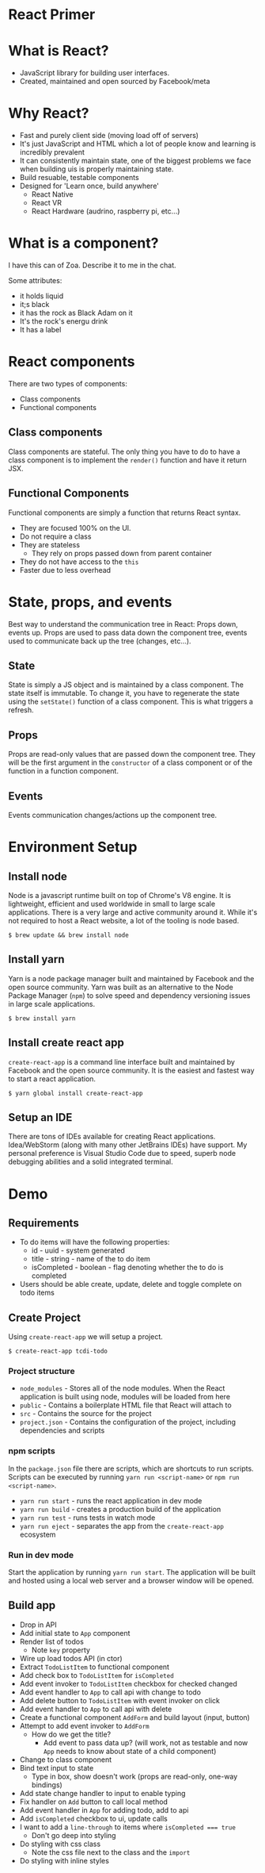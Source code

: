 # React Primer

# What is React?

- JavaScript library for building user interfaces.
- Created, maintained and open sourced by Facebook/meta

# Why React?

- Fast and purely client side (moving load off of servers)
- It's just JavaScript and HTML which a lot of people know and learning is incredibly prevalent
- It can consistently maintain state, one of the biggest problems we face when building uis is properly maintaining state.
- Build resuable, testable components
- Designed for 'Learn once, build anywhere'
  - React Native
  - React VR
  - React Hardware (audrino, raspberry pi, etc...)

# What is a component?

I have this can of Zoa. Describe it to me in the chat.

Some attributes:

- it holds liquid
- it;s black
- it has the rock as Black Adam on it
- It's the rock's energu drink
- It has a label

<!-- ## ES6 or ECMAScript6 (aka ECMAScript 2015)

ECMAScript 6, also known as ECMAScript 2015, is the latest version of the ECMAScript standard. ES6 is a significant update to the language, and the first update to the language since ES5 was standardized in 2009. Implementation of these features in major JavaScript engines is underway now. ([https://github.com/lukehoban/es6features](https://github.com/lukehoban/es6features))

Not all current browsers support all features so ES6 code will have to be transpiled to ES5. The most common transpiler is `babel`. Fortuantely, we will not have to deal with this step.

- Arrow functions
- Scoped variables
- Classes
- Imports
- Destructuring

More information: [https://github.com/lukehoban/es6features](https://github.com/lukehoban/es6features) -->

# React components

There are two types of components:

- Class components
- Functional components

## Class components

Class components are stateful. The only thing you have to do to have a class component is to implement the `render()` function and have it return JSX.

## Functional Components

Functional components are simply a function that returns React syntax.

- They are focused 100% on the UI.
- Do not require a class
- They are stateless
  - They rely on props passed down from parent container
- They do not have access to the `this`
- Faster due to less overhead

# State, props, and events

Best way to understand the communication tree in React: Props down, events up. Props are used to pass data down the component tree, events used to communicate back up the tree (changes, etc...).

## State

State is simply a JS object and is maintained by a class component. The state itself is immutable. To change it, you have to regenerate the state using the `setState()` function of a class component. This is what triggers a refresh.

## Props

Props are read-only values that are passed down the component tree. They will be the first argument in the `constructor` of a class component or of the function in a function component.

## Events

Events communication changes/actions up the component tree.

# Environment Setup

## Install node

Node is a javascript runtime built on top of Chrome's V8 engine. It is lightweight, efficient and used worldwide in small to large scale applications. There is a very large and active community around it. While it's not required to host a React website, a lot of the tooling is node based.

`$ brew update && brew install node`

## Install yarn

Yarn is a node package manager built and maintained by Facebook and the open source community. Yarn was built as an alternative to the Node Package Manager (`npm`) to solve speed and dependency versioning issues in large scale applications.

`$ brew install yarn`

## Install create react app

`create-react-app` is a command line interface built and maintained by Facebook and the open source community. It is the easiest and fastest way to start a react application.

`$ yarn global install create-react-app`

## Setup an IDE

There are tons of IDEs available for creating React applications. Idea/WebStorm (along with many other JetBrains IDEs) have support. My personal preference is Visual Studio Code due to speed, superb node debugging abilities and a solid integrated terminal.

# Demo

## Requirements

- To do items will have the following properties:
  - id - uuid - system generated
  - title - string - name of the to do item
  - isCompleted - boolean - flag denoting whether the to do is completed
- Users should be able create, update, delete and toggle complete on todo items

## Create Project

Using `create-react-app` we will setup a project.

`$ create-react-app tcdi-todo`

### Project structure

- `node_modules` - Stores all of the node modules. When the React application is built using node, modules will be loaded from here
- `public` - Contains a boilerplate HTML file that React will attach to
- `src` - Contains the source for the project
- `project.json` - Contains the configuration of the project, including dependencies and scripts

### npm scripts

In the `package.json` file there are scripts, which are shortcuts to run scripts. Scripts can be executed by running `yarn run <script-name>` or `npm run <script-name>`.

- `yarn run start` - runs the react application in dev mode
- `yarn run build` - creates a production build of the application
- `yarn run test` - runs tests in watch mode
- `yarn run eject` - separates the app from the `create-react-app` ecosystem

### Run in dev mode

Start the application by running `yarn run start`. The application will be built and hosted using a local web server and a browser window will be opened.

## Build app

- Drop in API
- Add initial state to `App` component
- Render list of todos
  - Note `key` property
- Wire up load todos API (in ctor)
- Extract `TodoListItem` to functional component
- Add check box to `TodoListItem` for `isCompleted`
- Add event invoker to `TodoListItem` checkbox for checked changed
- Add event handler to `App` to call api with change to todo
- Add delete button to `TodoListItem` with event invoker on click
- Add event handler to `App` to call api with delete
- Create a functional component `AddForm` and build layout (input, button)
- Attempt to add event invoker to `AddForm`
  - How do we get the title?
    - Add event to pass data up? (will work, not as testable and now `App` needs to know about state of a child component)
- Change to class component
- Bind text input to state
  - Type in box, show doesn't work (props are read-only, one-way bindings)
- Add state change handler to input to enable typing
- Fix handler on `Add` button to call local method
- Add event handler in `App` for adding todo, add to api
- Add `isCompleted` checkbox to ui, update calls
- I want to add a `line-through` to items where `isCompleted === true`
  - Don't go deep into styling
- Do styling with css class
  - Note the css file next to the class and the `import`
- Do styling with inline styles
